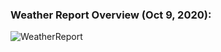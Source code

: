 ### Weather Report Overview (Oct 9, 2020):
![WeatherReport](./MyWeatherApp/PortfolioGifs/WeatherReportOverview.gif)
